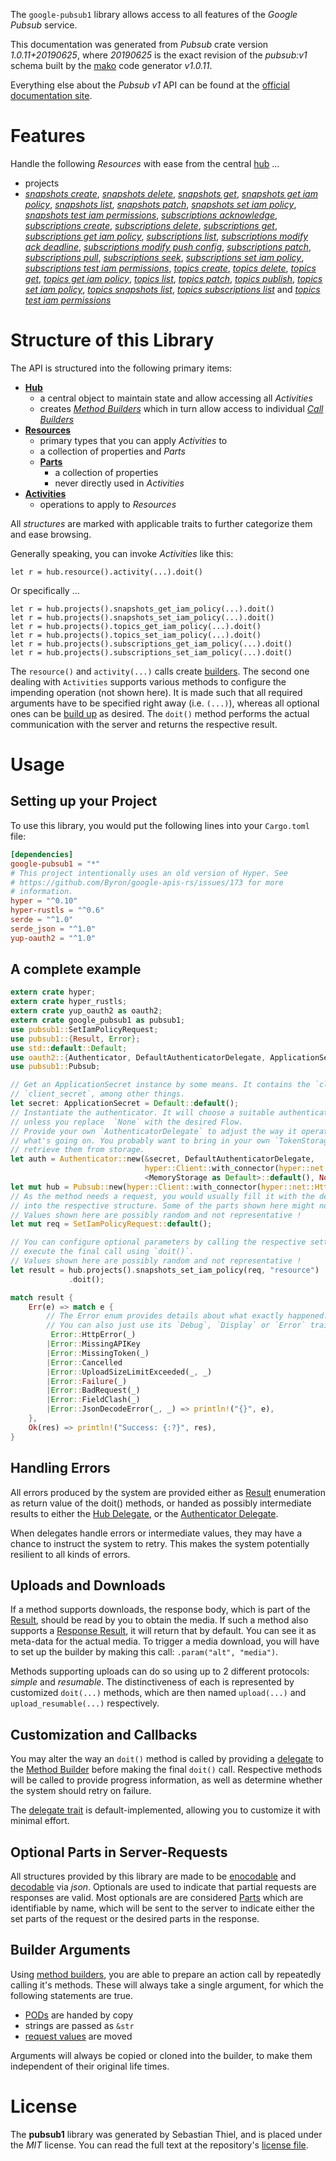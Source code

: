 <!---
DO NOT EDIT !
This file was generated automatically from 'src/mako/api/README.md.mako'
DO NOT EDIT !
-->
The `google-pubsub1` library allows access to all features of the *Google Pubsub* service.

This documentation was generated from *Pubsub* crate version *1.0.11+20190625*, where *20190625* is the exact revision of the *pubsub:v1* schema built by the [mako](http://www.makotemplates.org/) code generator *v1.0.11*.

Everything else about the *Pubsub* *v1* API can be found at the
[official documentation site](https://cloud.google.com/pubsub/docs).
# Features

Handle the following *Resources* with ease from the central [hub](https://docs.rs/google-pubsub1/1.0.11+20190625/google_pubsub1/struct.Pubsub.html) ... 

* projects
 * [*snapshots create*](https://docs.rs/google-pubsub1/1.0.11+20190625/google_pubsub1/struct.ProjectSnapshotCreateCall.html), [*snapshots delete*](https://docs.rs/google-pubsub1/1.0.11+20190625/google_pubsub1/struct.ProjectSnapshotDeleteCall.html), [*snapshots get*](https://docs.rs/google-pubsub1/1.0.11+20190625/google_pubsub1/struct.ProjectSnapshotGetCall.html), [*snapshots get iam policy*](https://docs.rs/google-pubsub1/1.0.11+20190625/google_pubsub1/struct.ProjectSnapshotGetIamPolicyCall.html), [*snapshots list*](https://docs.rs/google-pubsub1/1.0.11+20190625/google_pubsub1/struct.ProjectSnapshotListCall.html), [*snapshots patch*](https://docs.rs/google-pubsub1/1.0.11+20190625/google_pubsub1/struct.ProjectSnapshotPatchCall.html), [*snapshots set iam policy*](https://docs.rs/google-pubsub1/1.0.11+20190625/google_pubsub1/struct.ProjectSnapshotSetIamPolicyCall.html), [*snapshots test iam permissions*](https://docs.rs/google-pubsub1/1.0.11+20190625/google_pubsub1/struct.ProjectSnapshotTestIamPermissionCall.html), [*subscriptions acknowledge*](https://docs.rs/google-pubsub1/1.0.11+20190625/google_pubsub1/struct.ProjectSubscriptionAcknowledgeCall.html), [*subscriptions create*](https://docs.rs/google-pubsub1/1.0.11+20190625/google_pubsub1/struct.ProjectSubscriptionCreateCall.html), [*subscriptions delete*](https://docs.rs/google-pubsub1/1.0.11+20190625/google_pubsub1/struct.ProjectSubscriptionDeleteCall.html), [*subscriptions get*](https://docs.rs/google-pubsub1/1.0.11+20190625/google_pubsub1/struct.ProjectSubscriptionGetCall.html), [*subscriptions get iam policy*](https://docs.rs/google-pubsub1/1.0.11+20190625/google_pubsub1/struct.ProjectSubscriptionGetIamPolicyCall.html), [*subscriptions list*](https://docs.rs/google-pubsub1/1.0.11+20190625/google_pubsub1/struct.ProjectSubscriptionListCall.html), [*subscriptions modify ack deadline*](https://docs.rs/google-pubsub1/1.0.11+20190625/google_pubsub1/struct.ProjectSubscriptionModifyAckDeadlineCall.html), [*subscriptions modify push config*](https://docs.rs/google-pubsub1/1.0.11+20190625/google_pubsub1/struct.ProjectSubscriptionModifyPushConfigCall.html), [*subscriptions patch*](https://docs.rs/google-pubsub1/1.0.11+20190625/google_pubsub1/struct.ProjectSubscriptionPatchCall.html), [*subscriptions pull*](https://docs.rs/google-pubsub1/1.0.11+20190625/google_pubsub1/struct.ProjectSubscriptionPullCall.html), [*subscriptions seek*](https://docs.rs/google-pubsub1/1.0.11+20190625/google_pubsub1/struct.ProjectSubscriptionSeekCall.html), [*subscriptions set iam policy*](https://docs.rs/google-pubsub1/1.0.11+20190625/google_pubsub1/struct.ProjectSubscriptionSetIamPolicyCall.html), [*subscriptions test iam permissions*](https://docs.rs/google-pubsub1/1.0.11+20190625/google_pubsub1/struct.ProjectSubscriptionTestIamPermissionCall.html), [*topics create*](https://docs.rs/google-pubsub1/1.0.11+20190625/google_pubsub1/struct.ProjectTopicCreateCall.html), [*topics delete*](https://docs.rs/google-pubsub1/1.0.11+20190625/google_pubsub1/struct.ProjectTopicDeleteCall.html), [*topics get*](https://docs.rs/google-pubsub1/1.0.11+20190625/google_pubsub1/struct.ProjectTopicGetCall.html), [*topics get iam policy*](https://docs.rs/google-pubsub1/1.0.11+20190625/google_pubsub1/struct.ProjectTopicGetIamPolicyCall.html), [*topics list*](https://docs.rs/google-pubsub1/1.0.11+20190625/google_pubsub1/struct.ProjectTopicListCall.html), [*topics patch*](https://docs.rs/google-pubsub1/1.0.11+20190625/google_pubsub1/struct.ProjectTopicPatchCall.html), [*topics publish*](https://docs.rs/google-pubsub1/1.0.11+20190625/google_pubsub1/struct.ProjectTopicPublishCall.html), [*topics set iam policy*](https://docs.rs/google-pubsub1/1.0.11+20190625/google_pubsub1/struct.ProjectTopicSetIamPolicyCall.html), [*topics snapshots list*](https://docs.rs/google-pubsub1/1.0.11+20190625/google_pubsub1/struct.ProjectTopicSnapshotListCall.html), [*topics subscriptions list*](https://docs.rs/google-pubsub1/1.0.11+20190625/google_pubsub1/struct.ProjectTopicSubscriptionListCall.html) and [*topics test iam permissions*](https://docs.rs/google-pubsub1/1.0.11+20190625/google_pubsub1/struct.ProjectTopicTestIamPermissionCall.html)




# Structure of this Library

The API is structured into the following primary items:

* **[Hub](https://docs.rs/google-pubsub1/1.0.11+20190625/google_pubsub1/struct.Pubsub.html)**
    * a central object to maintain state and allow accessing all *Activities*
    * creates [*Method Builders*](https://docs.rs/google-pubsub1/1.0.11+20190625/google_pubsub1/trait.MethodsBuilder.html) which in turn
      allow access to individual [*Call Builders*](https://docs.rs/google-pubsub1/1.0.11+20190625/google_pubsub1/trait.CallBuilder.html)
* **[Resources](https://docs.rs/google-pubsub1/1.0.11+20190625/google_pubsub1/trait.Resource.html)**
    * primary types that you can apply *Activities* to
    * a collection of properties and *Parts*
    * **[Parts](https://docs.rs/google-pubsub1/1.0.11+20190625/google_pubsub1/trait.Part.html)**
        * a collection of properties
        * never directly used in *Activities*
* **[Activities](https://docs.rs/google-pubsub1/1.0.11+20190625/google_pubsub1/trait.CallBuilder.html)**
    * operations to apply to *Resources*

All *structures* are marked with applicable traits to further categorize them and ease browsing.

Generally speaking, you can invoke *Activities* like this:

```Rust,ignore
let r = hub.resource().activity(...).doit()
```

Or specifically ...

```ignore
let r = hub.projects().snapshots_get_iam_policy(...).doit()
let r = hub.projects().snapshots_set_iam_policy(...).doit()
let r = hub.projects().topics_get_iam_policy(...).doit()
let r = hub.projects().topics_set_iam_policy(...).doit()
let r = hub.projects().subscriptions_get_iam_policy(...).doit()
let r = hub.projects().subscriptions_set_iam_policy(...).doit()
```

The `resource()` and `activity(...)` calls create [builders][builder-pattern]. The second one dealing with `Activities` 
supports various methods to configure the impending operation (not shown here). It is made such that all required arguments have to be 
specified right away (i.e. `(...)`), whereas all optional ones can be [build up][builder-pattern] as desired.
The `doit()` method performs the actual communication with the server and returns the respective result.

# Usage

## Setting up your Project

To use this library, you would put the following lines into your `Cargo.toml` file:

```toml
[dependencies]
google-pubsub1 = "*"
# This project intentionally uses an old version of Hyper. See
# https://github.com/Byron/google-apis-rs/issues/173 for more
# information.
hyper = "^0.10"
hyper-rustls = "^0.6"
serde = "^1.0"
serde_json = "^1.0"
yup-oauth2 = "^1.0"
```

## A complete example

```Rust
extern crate hyper;
extern crate hyper_rustls;
extern crate yup_oauth2 as oauth2;
extern crate google_pubsub1 as pubsub1;
use pubsub1::SetIamPolicyRequest;
use pubsub1::{Result, Error};
use std::default::Default;
use oauth2::{Authenticator, DefaultAuthenticatorDelegate, ApplicationSecret, MemoryStorage};
use pubsub1::Pubsub;

// Get an ApplicationSecret instance by some means. It contains the `client_id` and 
// `client_secret`, among other things.
let secret: ApplicationSecret = Default::default();
// Instantiate the authenticator. It will choose a suitable authentication flow for you, 
// unless you replace  `None` with the desired Flow.
// Provide your own `AuthenticatorDelegate` to adjust the way it operates and get feedback about 
// what's going on. You probably want to bring in your own `TokenStorage` to persist tokens and
// retrieve them from storage.
let auth = Authenticator::new(&secret, DefaultAuthenticatorDelegate,
                              hyper::Client::with_connector(hyper::net::HttpsConnector::new(hyper_rustls::TlsClient::new())),
                              <MemoryStorage as Default>::default(), None);
let mut hub = Pubsub::new(hyper::Client::with_connector(hyper::net::HttpsConnector::new(hyper_rustls::TlsClient::new())), auth);
// As the method needs a request, you would usually fill it with the desired information
// into the respective structure. Some of the parts shown here might not be applicable !
// Values shown here are possibly random and not representative !
let mut req = SetIamPolicyRequest::default();

// You can configure optional parameters by calling the respective setters at will, and
// execute the final call using `doit()`.
// Values shown here are possibly random and not representative !
let result = hub.projects().snapshots_set_iam_policy(req, "resource")
             .doit();

match result {
    Err(e) => match e {
        // The Error enum provides details about what exactly happened.
        // You can also just use its `Debug`, `Display` or `Error` traits
         Error::HttpError(_)
        |Error::MissingAPIKey
        |Error::MissingToken(_)
        |Error::Cancelled
        |Error::UploadSizeLimitExceeded(_, _)
        |Error::Failure(_)
        |Error::BadRequest(_)
        |Error::FieldClash(_)
        |Error::JsonDecodeError(_, _) => println!("{}", e),
    },
    Ok(res) => println!("Success: {:?}", res),
}

```
## Handling Errors

All errors produced by the system are provided either as [Result](https://docs.rs/google-pubsub1/1.0.11+20190625/google_pubsub1/enum.Result.html) enumeration as return value of 
the doit() methods, or handed as possibly intermediate results to either the 
[Hub Delegate](https://docs.rs/google-pubsub1/1.0.11+20190625/google_pubsub1/trait.Delegate.html), or the [Authenticator Delegate](https://docs.rs/yup-oauth2/*/yup_oauth2/trait.AuthenticatorDelegate.html).

When delegates handle errors or intermediate values, they may have a chance to instruct the system to retry. This 
makes the system potentially resilient to all kinds of errors.

## Uploads and Downloads
If a method supports downloads, the response body, which is part of the [Result](https://docs.rs/google-pubsub1/1.0.11+20190625/google_pubsub1/enum.Result.html), should be
read by you to obtain the media.
If such a method also supports a [Response Result](https://docs.rs/google-pubsub1/1.0.11+20190625/google_pubsub1/trait.ResponseResult.html), it will return that by default.
You can see it as meta-data for the actual media. To trigger a media download, you will have to set up the builder by making
this call: `.param("alt", "media")`.

Methods supporting uploads can do so using up to 2 different protocols: 
*simple* and *resumable*. The distinctiveness of each is represented by customized 
`doit(...)` methods, which are then named `upload(...)` and `upload_resumable(...)` respectively.

## Customization and Callbacks

You may alter the way an `doit()` method is called by providing a [delegate](https://docs.rs/google-pubsub1/1.0.11+20190625/google_pubsub1/trait.Delegate.html) to the 
[Method Builder](https://docs.rs/google-pubsub1/1.0.11+20190625/google_pubsub1/trait.CallBuilder.html) before making the final `doit()` call. 
Respective methods will be called to provide progress information, as well as determine whether the system should 
retry on failure.

The [delegate trait](https://docs.rs/google-pubsub1/1.0.11+20190625/google_pubsub1/trait.Delegate.html) is default-implemented, allowing you to customize it with minimal effort.

## Optional Parts in Server-Requests

All structures provided by this library are made to be [enocodable](https://docs.rs/google-pubsub1/1.0.11+20190625/google_pubsub1/trait.RequestValue.html) and 
[decodable](https://docs.rs/google-pubsub1/1.0.11+20190625/google_pubsub1/trait.ResponseResult.html) via *json*. Optionals are used to indicate that partial requests are responses 
are valid.
Most optionals are are considered [Parts](https://docs.rs/google-pubsub1/1.0.11+20190625/google_pubsub1/trait.Part.html) which are identifiable by name, which will be sent to 
the server to indicate either the set parts of the request or the desired parts in the response.

## Builder Arguments

Using [method builders](https://docs.rs/google-pubsub1/1.0.11+20190625/google_pubsub1/trait.CallBuilder.html), you are able to prepare an action call by repeatedly calling it's methods.
These will always take a single argument, for which the following statements are true.

* [PODs][wiki-pod] are handed by copy
* strings are passed as `&str`
* [request values](https://docs.rs/google-pubsub1/1.0.11+20190625/google_pubsub1/trait.RequestValue.html) are moved

Arguments will always be copied or cloned into the builder, to make them independent of their original life times.

[wiki-pod]: http://en.wikipedia.org/wiki/Plain_old_data_structure
[builder-pattern]: http://en.wikipedia.org/wiki/Builder_pattern
[google-go-api]: https://github.com/google/google-api-go-client

# License
The **pubsub1** library was generated by Sebastian Thiel, and is placed 
under the *MIT* license.
You can read the full text at the repository's [license file][repo-license].

[repo-license]: https://github.com/Byron/google-apis-rsblob/master/LICENSE.md
